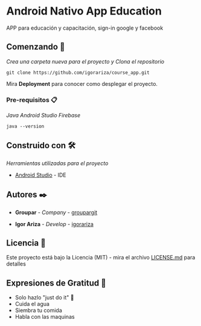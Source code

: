 # Android Nativo App Education

APP para educación y capacitación, sign-in google y facebook

## Comenzando 🚀

_Crea una carpeta nueva para el proyecto y Clona el repositorio_

```
git clone https://github.com/igorariza/course_app.git
```

Mira **Deployment** para conocer como desplegar el proyecto.


### Pre-requisitos 📋

_Java_
_Android Studio_
_Firebase_

```
java --version
```

## Construido con 🛠️

_Herramientas utilizadas para el proyecto_

* [Android Studio](https://developer.android.com/studio/) - IDE


## Autores ✒️

* **Groupar** - *Company* - [groupargit](https://github.com/groupargit)
 
* **Igor Ariza** - *Develop* - [igorariza](https://github.com/igorariza)


## Licencia 📄

Este proyecto está bajo la Licencia (MIT) - mira el archivo [LICENSE.md](LICENSE.md) para detalles

## Expresiones de Gratitud 🎁

* Solo hazlo "just do it" 📢
* Cuida el agua
* Siembra tu comida
* Habla con las maquinas